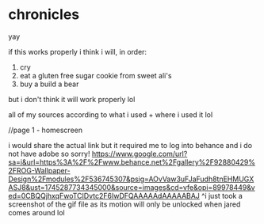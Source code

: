 # chronicles
yay

if this works properly i think i will, in order:
1. cry
2. eat a gluten free sugar cookie from sweet ali's
3. buy a build a bear

but i don't think it will work properly lol


all of my sources according to what i used + where i used it lol

//page 1 - homescreen 

i would share the actual link but it required me to log into behance and i do not have adobe so sorry!
https://www.google.com/url?sa=i&url=https%3A%2F%2Fwww.behance.net%2Fgallery%2F92880429%2FROG-Wallpaper-Design%2Fmodules%2F536745307&psig=AOvVaw3uFJaFudh8tnEHMUGXASJ8&ust=1745287734345000&source=images&cd=vfe&opi=89978449&ved=0CBQQjhxqFwoTCIDvtc2F6IwDFQAAAAAdAAAAABAJ 
^i just took a screenshot of the gif file as its motion will only be unlocked when jared comes around lol























